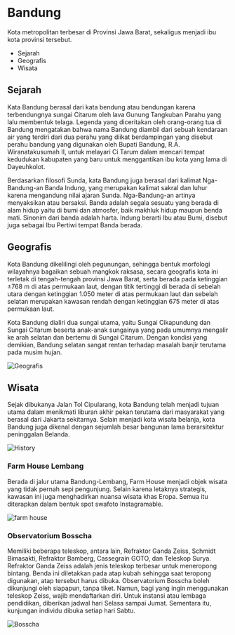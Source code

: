 <!DOCTYPE html>
<html>
<head>
</head>
<body>
 
<h1>Bandung</h1>
<p>Kota metropolitan terbesar di Provinsi Jawa Barat, sekaligus menjadi ibu kota provinsi tersebut.</p>
<ul>
    <li>
Sejarah
    </li>
    <li>
        Geografis
    </li>
    <li>Wisata</li>
</ul>
<h2>Sejarah</h2>
<p>Kata Bandung berasal dari kata bendung atau bendungan karena terbendungnya sungai Citarum oleh lava Gunung Tangkuban Parahu yang lalu membentuk telaga. Legenda yang diceritakan oleh orang-orang tua di
Bandung mengatakan bahwa nama Bandung diambil dari sebuah kendaraan air yang terdiri dari dua perahu yang diikat berdampingan yang disebut perahu bandung yang digunakan oleh Bupati Bandung, R.A. Wiranatakusumah II, untuk melayari Ci Tarum dalam mencari tempat kedudukan kabupaten yang baru untuk
	menggantikan ibu kota yang lama di Dayeuhkolot. </p>
<p>Berdasarkan filosofi Sunda, kata Bandung juga berasal dari kalimat Nga-Bandung-an Banda Indung, yang merupakan kalimat sakral dan luhur karena mengandung nilai ajaran Sunda. Nga-Bandung-an artinya menyaksikan atau bersaksi. Banda adalah segala sesuatu yang berada di alam hidup yaitu di bumi dan atmosfer, baik makhluk hidup maupun benda mati. Sinonim dari banda adalah harta. Indung berarti Ibu atau Bumi, disebut juga sebagai Ibu Pertiwi tempat Banda berada.</p>
<h2>Geografis</h2>
<p>Kota Bandung dikelilingi oleh pegunungan, sehingga bentuk morfologi wilayahnya bagaikan sebuah mangkok raksasa, secara geografis kota ini terletak di tengah-tengah provinsi Jawa Barat, serta berada pada
ketinggian ±768 m di atas permukaan laut, dengan titik tertinggi di berada di sebelah utara dengan ketinggian 1.050 meter di atas permukaan laut dan sebelah selatan merupakan kawasan rendah dengan ketinggian 675 meter di atas permukaan laut.</p>
<p>Kota Bandung dialiri dua sungai utama, yaitu Sungai Cikapundung dan Sungai Citarum beserta anak-anak sungainya yang pada umumnya mengalir ke arah selatan dan bertemu di Sungai Citarum. Dengan kondisi yang
		demikian, Bandung selatan sangat rentan terhadap masalah banjir terutama pada musim hujan.</p>
        <img src="assets/image/geografis.jpg" alt="Geografis">
<h2>Wisata</h2>
<p>Sejak dibukanya Jalan Tol Cipularang, kota Bandung telah menjadi tujuan utama dalam menikmati liburan akhir pekan terutama dari masyarakat yang berasal dari Jakarta sekitarnya. Selain menjadi kota wisata belanja,
kota Bandung juga dikenal dengan sejumlah besar bangunan lama berarsitektur peninggalan Belanda.</p>
<img src="assets/image/history.jpg" alt="History">
<h3>Farm House Lembang</h3>
<p>Berada di jalur utama Bandung-Lembang, Farm House menjadi objek wisata yang tidak pernah sepi pengunjung. Selain karena letaknya strategis, kawasan ini juga menghadirkan nuansa wisata khas Eropa. Semua itu diterapkan dalam bentuk spot swafoto Instagramable.</p>
<img src="assets/image/farm-house.jpg" alt="farm house">
	<h3>Observatorium Bosscha</h3>
<p>Memiliki beberapa teleskop, antara lain, Refraktor Ganda Zeiss, Schmidt Bimasakti, Refraktor Bamberg, Cassegrain GOTO, dan Teleskop Surya. Refraktor Ganda Zeiss adalah jenis teleskop terbesar untuk meneropong bintang. Benda ini diletakkan pada atap kubah sehingga saat teropong digunakan, atap tersebut harus dibuka. Observatorium Bosscha boleh dikunjungi oleh siapapun, tanpa tiket. Namun, bagi yang ingin
menggunakan teleskop Zeiss, wajib mendaftarkan diri. Untuk instansi atau lembaga pendidikan, diberikan jadwal hari Selasa sampai Jumat. Sementara itu, kunjungan individu dibuka setiap hari Sabtu.</p>
<img src="assets/image/bosscha.jpg" alt="Bosscha">
</body>
</html>
